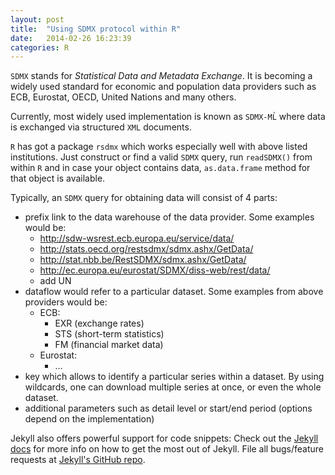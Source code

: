 ```yaml
---
layout: post
title:  "Using SDMX protocol within R"
date:   2014-02-26 16:23:39
categories: R
---
```


`SDMX` stands for *Statistical Data and Metadata Exchange*. It is becoming a widely used standard for economic and population data providers such as ECB, Eurostat, OECD, United Nations and many others.

Currently, most widely used implementation is known as `SDMX-ML̀` where data is exchanged via structured `XML` documents.

`R` has got a package `rsdmx` which works especially well with above listed institutions. Just construct or find a valid `SDMX` query, run `readSDMX()` from within `R` and in case your object contains data, `as.data.frame` method for that object is available.

Typically, an `SDMX` query for obtaining data will consist of 4 parts:
* prefix link to the data warehouse of the data provider. Some examples would be:
  * http://sdw-wsrest.ecb.europa.eu/service/data/
  * http://stats.oecd.org/restsdmx/sdmx.ashx/GetData/
  * http://stat.nbb.be/RestSDMX/sdmx.ashx/GetData/
  * http://ec.europa.eu/eurostat/SDMX/diss-web/rest/data/
  * add UN
* dataflow would refer to a particular dataset. Some examples from above providers would be:
  * ECB:
    * EXR (exchange rates)
    * STS (short-term statistics)
    * FM (financial market data)
  * Eurostat:
    * ...
* key which allows to identify a particular series within a dataset. By using wildcards, one can download multiple series at once, or even the whole dataset.
* additional parameters such as detail level or start/end period (options depend on the implementation)


Jekyll also offers powerful support for code snippets:
Check out the [Jekyll docs][jekyll] for more info on how to get the most out of Jekyll. File all bugs/feature requests at [Jekyll's GitHub repo][jekyll-gh].

[jekyll-gh]: https://github.com/mojombo/jekyll
[jekyll]:    http://jekyllrb.com
